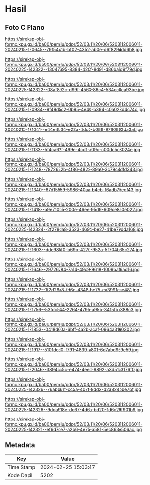 # Hasil

## Foto C Plano

https://sirekap-obj-formc.kpu.go.id/ba00/pemilu/pdpr/52/03/11/20/06/5203112006011-20240215-120645--79f5441b-bf02-4352-ab0e-d6f829ddd6b8.jpg

https://sirekap-obj-formc.kpu.go.id/ba00/pemilu/pdpr/52/03/11/20/06/5203112006011-20240225-142322--13047695-8384-420f-8d91-d86ba1d9f79d.jpg

https://sirekap-obj-formc.kpu.go.id/ba00/pemilu/pdpr/52/03/11/20/06/5203112006011-20240225-142322--08af892c-d99f-4563-86c4-534cc0ca93be.jpg

https://sirekap-obj-formc.kpu.go.id/ba00/pemilu/pdpr/52/03/11/20/06/5203112006011-20240215-120934--9f49d5c2-0b95-4e40-b394-c0a028d4c74c.jpg

https://sirekap-obj-formc.kpu.go.id/ba00/pemilu/pdpr/52/03/11/20/06/5203112006011-20240215-121041--e44e4b34-e22a-4dd5-b688-9786863da3af.jpg

https://sirekap-obj-formc.kpu.go.id/ba00/pemilu/pdpr/52/03/11/20/06/5203112006011-20240215-121133--5f4ca62f-499e-4cd1-a09c-c00dc5c3024e.jpg

https://sirekap-obj-formc.kpu.go.id/ba00/pemilu/pdpr/52/03/11/20/06/5203112006011-20240215-121248--7872632b-4f86-4822-89a0-3c79c4dfd343.jpg

https://sirekap-obj-formc.kpu.go.id/ba00/pemilu/pdpr/52/03/11/20/06/5203112006011-20240215-121340--67d15559-5986-40aa-b4cb-f6adb75edf43.jpg

https://sirekap-obj-formc.kpu.go.id/ba00/pemilu/pdpr/52/03/11/20/06/5203112006011-20240215-121418--a9e710b5-200e-46ee-95d9-609ce8a0e022.jpg

https://sirekap-obj-formc.kpu.go.id/ba00/pemilu/pdpr/52/03/11/20/06/5203112006011-20240225-142324--2f278da8-3523-4694-be27-41be79dda168.jpg

https://sirekap-obj-formc.kpu.go.id/ba00/pemilu/pdpr/52/03/11/20/06/5203112006011-20240215-121603--dde985f0-b69b-4270-952a-5f704b65c274.jpg

https://sirekap-obj-formc.kpu.go.id/ba00/pemilu/pdpr/52/03/11/20/06/5203112006011-20240215-121646--29726784-7a14-49c9-9618-1009baf6ad16.jpg

https://sirekap-obj-formc.kpu.go.id/ba00/pemilu/pdpr/52/03/11/20/06/5203112006011-20240215-121732--1f2d26a8-fd6e-4348-bc75-ea3991cae481.jpg

https://sirekap-obj-formc.kpu.go.id/ba00/pemilu/pdpr/52/03/11/20/06/5203112006011-20240215-121756--53fdc544-2264-4795-a95b-3415fb7388c3.jpg

https://sirekap-obj-formc.kpu.go.id/ba00/pemilu/pdpr/52/03/11/20/06/5203112006011-20240215-121853--0418d60a-6bff-4a2b-acaf-0964a3160302.jpg

https://sirekap-obj-formc.kpu.go.id/ba00/pemilu/pdpr/52/03/11/20/06/5203112006011-20240215-121917--5101dcd0-f791-4839-a801-6d7abd959e59.jpg

https://sirekap-obj-formc.kpu.go.id/ba00/pemilu/pdpr/52/03/11/20/06/5203112006011-20240215-122046--3894cc5c-e474-4eed-9892-a3d51a3176f0.jpg

https://sirekap-obj-formc.kpu.go.id/ba00/pemilu/pdpr/52/03/11/20/06/5203112006011-20240225-142326--76abb61f-cc5a-407f-8dd2-d2a824bbe7bf.jpg

https://sirekap-obj-formc.kpu.go.id/ba00/pemilu/pdpr/52/03/11/20/06/5203112006011-20240225-142326--9dda918e-dc67-4d6a-bd20-1d6c29f901b9.jpg

https://sirekap-obj-formc.kpu.go.id/ba00/pemilu/pdpr/52/03/11/20/06/5203112006011-20240225-142321--ef6d7ce7-a2b6-4e75-a581-5ec863e506ac.jpg


## Metadata

| Key        | Value               |
| ---------- | ------------------- |
| Time Stamp | 2024-02-25 15:03:47 |
| Kode Dapil | 5202                |



